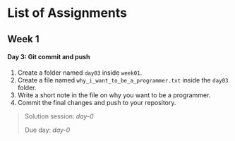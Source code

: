# List of Assignments

## Week 1

#### Day 3: Git commit and push
1) Create a folder named `day03` inside `week01`.
2) Create a file named `why_i_want_to_be_a_programmer.txt` inside the `day03` folder.
3) Write a short note in the file on why you want to be a programmer.
4) Commit the final changes and push to your repository.

> Solution session: _day-0_
>
> Due day: _day-0_